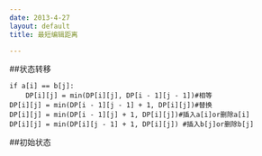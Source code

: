 ```yaml
---
date: 2013-4-27
layout: default
title: 最短编辑距离

---
```


##状态转移

	if a[i] == b[j]:
		DP[i][j] = min(DP[i][j], DP[i - 1][j - 1])#相等
	DP[i][j] = min(DP[i - 1][j - 1] + 1, DP[i][j])#替换
	DP[i][j] = min(DP[i - 1][j] + 1, DP[i][j])#插入a[i]or删除a[i]
	DP[i][j] = min(DP[i][j - 1] + 1, DP[i][j]) #插入b[j]or删除b[j]

##初始状态
